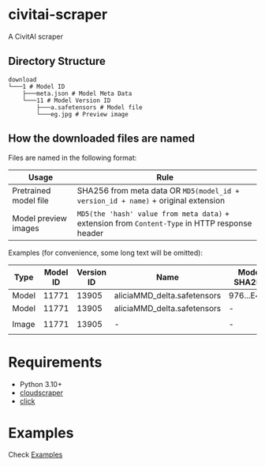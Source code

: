 # civitai-scraper

A CivitAI scraper

## Directory Structure

```
download
└───1 # Model ID
    ├───meta.json # Model Meta Data
    └───11 # Model Version ID
        ├───a.safetensors # Model file
        └───eg.jpg # Preview image
```

## How the downloaded files are named

Files are named in the following format:

|Usage|Rule|
|--|--|
|Pretrained model file|SHA256 from meta data OR `MD5(model_id + version_id + name)` + original extension|
|Model preview images|`MD5(the 'hash' value from meta data)` + extension from `Content-Type` in HTTP response header|

Examples (for convenience, some long text will be omitted):

|Type|Model ID|Version ID|Name|Model SHA256|Image Hash|Content-Type|Final filename|
|--|--|--|--|--|--|--|--|
|Model|11771|13905|aliciaMMD_delta.safetensors|976...E4C2|-|-|976e...e4c2.safetensors|
|Model|11771|13905|aliciaMMD_delta.safetensors|-|-|-|cf90c9ada33afd8b31f6ae445a13e068.safetensors|
|Image|11771|13905|-|-|`UELN#?xuW=%2},oeY7V[9FWB%Nbcgkof$xf6`|image/jpeg|abe04fa7678f942a24df2fe41d88b1bc.jpg|

# Requirements

- Python 3.10+
- [cloudscraper](https://github.com/VeNoMouS/cloudscraper)
- [click](https://github.com/pallets/click/)

# Examples

Check [Examples](https://github.com/KuoriaNeko/civitai-scarper/examples)